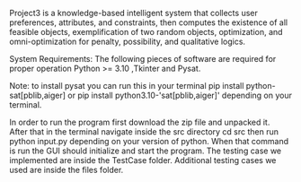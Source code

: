 Project3 is a knowledge-based intelligent system that collects user preferences,
attributes, and constraints, then computes the existence of all feasible objects,
exemplification of two random objects, optimization, and omni-optimization for penalty,
possibility, and qualitative logics.

System Requirements:
The following pieces of software are required for proper operation Python >= 3.10 ,Tkinter and  Pysat.

Note: to install pysat you can run this in your terminal
pip install python-sat[pblib,aiger]  or pip install python3.10-'sat[pblib,aiger]' depending on your terminal.

In order to run the program  first download the zip file and unpacked it.  
After that in the terminal navigate inside the src directory cd src then run python input.py depending on your version of python. 
When that command is run the GUI should initialize and start the program.
The testing case we implemented are inside the TestCase folder. Additional testing cases we used
are inside the files folder.